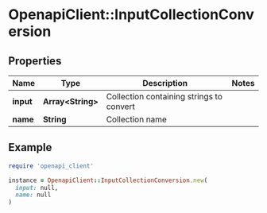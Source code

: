 # OpenapiClient::InputCollectionConversion

## Properties

| Name | Type | Description | Notes |
| ---- | ---- | ----------- | ----- |
| **input** | **Array&lt;String&gt;** | Collection containing strings to convert |  |
| **name** | **String** | Collection name |  |

## Example

```ruby
require 'openapi_client'

instance = OpenapiClient::InputCollectionConversion.new(
  input: null,
  name: null
)
```


